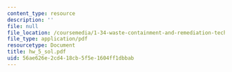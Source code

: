 ```yaml
---
content_type: resource
description: ''
file: null
file_location: /coursemedia/1-34-waste-containment-and-remediation-technology-spring-2004/56ae626e2cd418cb5f5e1604ff1dbbab_hw_5_sol.pdf
file_type: application/pdf
resourcetype: Document
title: hw_5_sol.pdf
uid: 56ae626e-2cd4-18cb-5f5e-1604ff1dbbab
---
```

